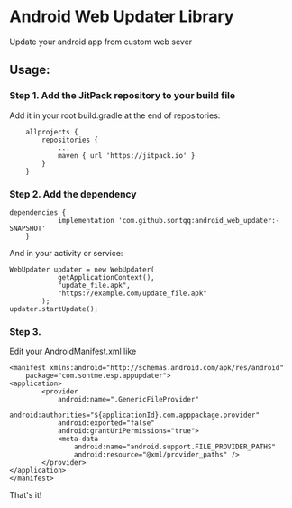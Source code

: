 # Android Web Updater Library
Update your android app from custom web sever

## Usage:

### Step 1. Add the JitPack repository to your build file

Add it in your root build.gradle at the end of repositories:
```
	allprojects {
		repositories {
			...
			maven { url 'https://jitpack.io' }
		}
	}
```

### Step 2. Add the dependency
```
dependencies {
	        implementation 'com.github.sontqq:android_web_updater:-SNAPSHOT'
	}
```

And in your activity or service:
```
WebUpdater updater = new WebUpdater(
            getApplicationContext(),
            "update_file.apk",
            "https://example.com/update_file.apk"
        );
updater.startUpdate();
```
### Step 3.
Edit your AndroidManifest.xml like
```
<manifest xmlns:android="http://schemas.android.com/apk/res/android"
    package="com.sontme.esp.appupdater">
<application>
        <provider
            android:name=".GenericFileProvider"
            android:authorities="${applicationId}.com.apppackage.provider"
            android:exported="false"
            android:grantUriPermissions="true">
            <meta-data
                android:name="android.support.FILE_PROVIDER_PATHS"
                android:resource="@xml/provider_paths" />
        </provider>
</application>
</manifest>
```
That's it!
